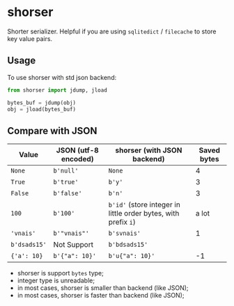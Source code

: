# shorser

Shorter serializer. Helpful if you are using `sqlitedict` / `filecache` to store key value pairs.

## Usage

To use shorser with std json backend:

``` py
from shorser import jdump, jload

bytes_buf = jdump(obj)
obj = jload(bytes_buf)
```

## Compare with JSON

| Value        | JSON (utf-8 encoded) | shorser (with JSON backend)                                  | Saved bytes |
| ------------ | -------------------- | ------------------------------------------------------------ | ----------- |
| `None`       | `b'null'`            | `None`                                                       | 4           |
| `True`       | `b'true'`            | `b'y'`                                                       | 3           |
| `False`      | `b'false'`           | `b'n'`                                                       | 3           |
| `100`        | `b'100'`             | `b'id'` (store integer in little order bytes, with prefix `i`) | a lot       |
| `'vnais'`    | `b'"vnais"'`         | `b'svnais'`                                                  | 1           |
| `b'dsads15'` | Not Support          | `b'bdsads15'`                                                |             |
| `{'a': 10}`  | `b'{"a": 10}'`       | `b'u{"a": 10}'`                                              | -1          |

- shorser is support `bytes` type;
- integer type is unreadable;
- in most cases, shorser is smaller than backend (like JSON);
- in most cases, shorser is faster than backend (like JSON);
